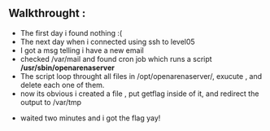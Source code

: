 ## Walkthrought : 
- The first day i found nothing :(
- The next day when i connected using ssh to level05 
- I got a msg telling i have a new email
- checked /var/mail and found cron job which runs a script **/usr/sbin/openarenaserver**
- The script loop throught all files in /opt/openarenaserver/, exucute , and delete each one of them.
- now its obvious i created a file , put getflag inside of it, and redirect the output to /var/tmp
+ waited two minutes and i got the flag yay!
